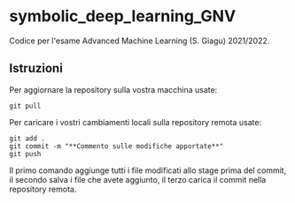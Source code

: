 # symbolic_deep_learning_GNV
Codice per l'esame Advanced Machine Learning (S. Giagu) 2021/2022.

## Istruzioni

Per aggiornare la repository sulla vostra macchina usate:

```
git pull
```

Per caricare i vostri cambiamenti locali sulla repository remota usate:

```
git add .
git commit -m "**Commento sulle modifiche apportate**"
git push
```

Il primo comando aggiunge tutti i file modificati allo stage prima del commit,
il secondo salva i file che avete aggiunto, 
il terzo carica il commit nella repository remota.

